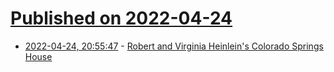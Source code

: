 # [Published on 2022-04-24](index.md)

* [2022-04-24, 20:55:47](https://news.ycombinator.com/item?id=31148247) - [Robert and Virginia Heinlein's Colorado Springs House](https://www.nitrosyncretic.com/rah/pm652-art-hi.html)
